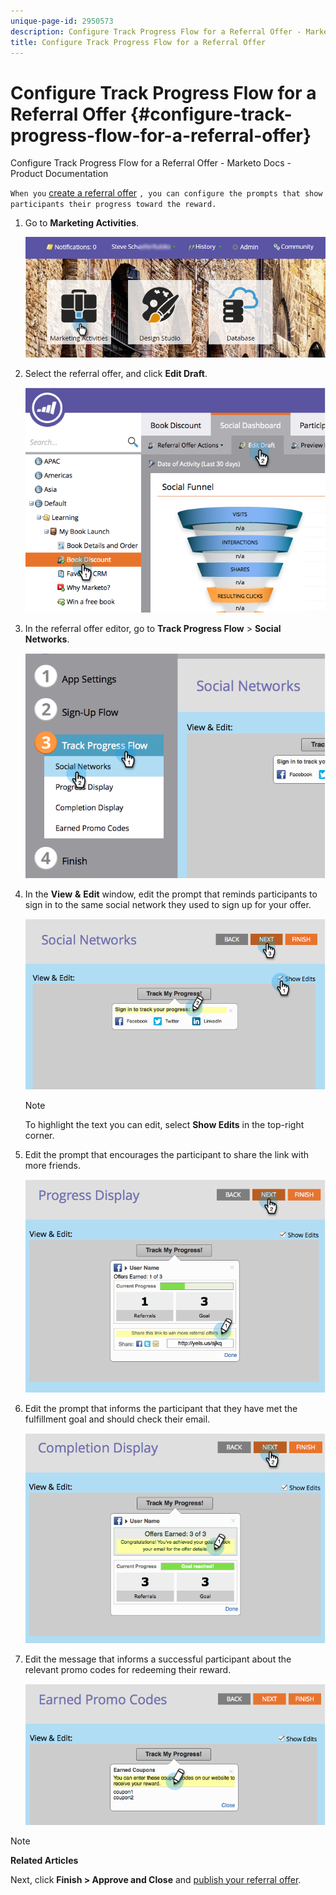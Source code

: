 ```yaml
---
unique-page-id: 2950573
description: Configure Track Progress Flow for a Referral Offer - Marketo Docs - Product Documentation
title: Configure Track Progress Flow for a Referral Offer
---
```


# Configure Track Progress Flow for a Referral Offer {#configure-track-progress-flow-for-a-referral-offer}

Configure Track Progress Flow for a Referral Offer - Marketo Docs - Product Documentation

`When you` [create a referral offer](../../../../../welcome-to-marketo-docs/product-docs/demand-generation/social/referral-offers/create-a-referral-offer.md) `, you can configure the prompts that show participants their progress toward the reward.`

1. Go to **Marketing Activities**.

   ![](assets/login-marketing-activities-4.png)

1. Select the referral offer, and click **Edit Draft**.

   ![](assets/image2014-9-22-14-3a35-3a31.png)

1. In the referral offer editor, go to **Track Progress Flow** > **Social Networks**.

   ![](assets/image2014-9-22-14-3a35-3a43.png)

1. In the **View** **&** **Edit** window, edit the prompt that reminds participants to sign in to the same social network they used to sign up for your offer.

   ![](assets/image2014-9-22-14-3a35-3a58.png)

   >[!NOTE]
   >
   >To highlight the text you can edit, select **Show Edits** in the top-right corner.

1. Edit the prompt that encourages the participant to share the link with more friends.

   ![](assets/image2014-9-22-14-3a36-3a22.png)

1. Edit the prompt that informs the participant that they have met the fulfillment goal and should check their email.

   ![](assets/image2014-9-22-14-3a36-3a36.png)

1. Edit the message that informs a successful participant about the relevant promo codes for redeeming their reward.

   ![](assets/image2014-9-22-14-3a36-3a43.png)

>[!NOTE]
>
>**Related Articles**
>
>Next, click **Finish > Approve and Close** and [publish your referral offer](../../../../../welcome-to-marketo-docs/product-docs/demand-generation/social/referral-offers/publish-a-referral-offer.md).

